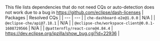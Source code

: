 This file lists dependencies that do not need CQs or auto-detection does not work due to a bug in https://github.com/eclipse/dash-licenses
| Packages | Resolved CQs |
| --- | --- |
| `che-dashboard-e2e@1.0.0` | N/A |
| `@eclipse-che/api@7.18.1` | N/A |
| `@eclipse-che/workspace-client@0.0.1-1608729566` | N/A |
| `@patternfly/react-core@4.84.4` | https://dev.eclipse.org/ipzilla/show_bug.cgi?id=22936 |